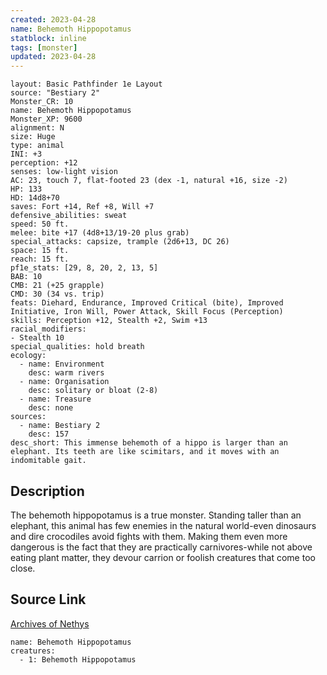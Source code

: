 ```yaml
---
created: 2023-04-28
name: Behemoth Hippopotamus
statblock: inline
tags: [monster]
updated: 2023-04-28
---
```

```statblock
layout: Basic Pathfinder 1e Layout
source: "Bestiary 2"
Monster_CR: 10
name: Behemoth Hippopotamus
Monster_XP: 9600
alignment: N
size: Huge
type: animal
INI: +3
perception: +12
senses: low-light vision
AC: 23, touch 7, flat-footed 23 (dex -1, natural +16, size -2)
HP: 133
HD: 14d8+70
saves: Fort +14, Ref +8, Will +7
defensive_abilities: sweat
speed: 50 ft.
melee: bite +17 (4d8+13/19-20 plus grab)
special_attacks: capsize, trample (2d6+13, DC 26)
space: 15 ft.
reach: 15 ft.
pf1e_stats: [29, 8, 20, 2, 13, 5]
BAB: 10
CMB: 21 (+25 grapple)
CMD: 30 (34 vs. trip)
feats: Diehard, Endurance, Improved Critical (bite), Improved Initiative, Iron Will, Power Attack, Skill Focus (Perception)
skills: Perception +12, Stealth +2, Swim +13
racial_modifiers:
- Stealth 10
special_qualities: hold breath
ecology:
  - name: Environment
    desc: warm rivers
  - name: Organisation
    desc: solitary or bloat (2-8)
  - name: Treasure
    desc: none
sources:
  - name: Bestiary 2
    desc: 157
desc_short: This immense behemoth of a hippo is larger than an elephant. Its teeth are like scimitars, and it moves with an indomitable gait.
```
## Description
The behemoth hippopotamus is a true monster. Standing taller than an elephant, this animal has few enemies in the natural world-even dinosaurs and dire crocodiles avoid fights with them. Making them even more dangerous is the fact that they are practically carnivores-while not above eating plant matter, they devour carrion or foolish creatures that come too close.
## Source Link
[Archives of Nethys](https://aonprd.com/MonsterDisplay.aspx?ItemName=Behemoth%20Hippopotamus)
```encounter-table
name: Behemoth Hippopotamus
creatures:
  - 1: Behemoth Hippopotamus
```

